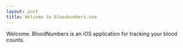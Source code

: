 ```yaml
---
layout: post
title: Welcome to bloodnumbers.com
---
```


Welcome. BloodNumbers is an iOS application for tracking your blood counts.
